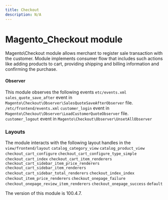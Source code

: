 ```yaml
---
title: Checkout
description: N/A
---
```


# Magento_Checkout module

Magento\Checkout module allows merchant to register sale transaction with the customer. Module implements consumer flow
that includes such actions like adding products to cart, providing shipping and billing information and confirming
the purchase.

#### Observer

  This module observes the following events
    `etc/events.xml`
      `sales_quote_save_after` event in
      `Magento\Checkout\Observer\SalesQuoteSaveAfterObserver` file.
    `/etc/frontend/events.xml`
      `customer_login` event in `Magento\Checkout\Observer\LoadCustomerQuoteObserver`
       file.
      `customer_logout` event in `Magento\Checkout\Observer\UnsetAllObserver`
  
### Layouts

  The module interacts with the following layout handles in the
    `view/frontend/layout`
       `catalog_category_view`
       `catalog_product_view`
       `checkout_cart_configure`
       `checkout_cart_configure_type_simple`
       `checkout_cart_index`
       `checkout_cart_item_renderers`
       `checkout_cart_sidebar_item_price_renderers`
       `checkout_cart_sidebar_item_renderers`
       `checkout_cart_sidebar_total_renderers`
       `checkout_index_index`
       `checkout_item_price_renderers`
       `checkout_onepage_failure`
       `checkout_onepage_review_item_renderers`
       `checkout_onepage_success`
       `default`

<InlineAlert slots="text" />
The version of this module is 100.4.7.
